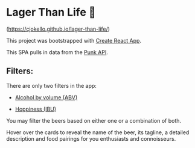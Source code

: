 # Lager Than Life 🍺

(https://cjokello.github.io/lager-than-life/)

This project was bootstrapped with [Create React App](https://github.com/facebook/create-react-app).

This SPA pulls in data from the [Punk API](https://punkapi.com/documentation/v2). 

## Filters:
There are only two filters in the app:
* [Alcohol by volume (ABV)](https://en.wikipedia.org/wiki/Alcohol_by_volume)

* [Hoppiness (IBU)](https://www.thebrewenthusiast.com/ibus)

You may filter the beers based on either one or a combination of both. 

Hover over the cards to reveal the name of the beer, its tagline, a detailed description and food pairings for you enthusiasts and connoisseurs.
